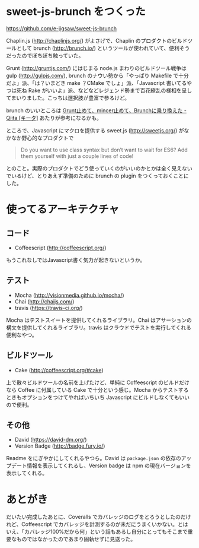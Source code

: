# sweet-js-brunch をつくった

https://github.com/e-jigsaw/sweet-js-brunch

Chaplin.js (http://chaplinjs.org/) がよさげで、Chaplin のプロダクトのビルドツールとして brunch (http://brunch.io/) というツールが使われていて、便利そうだったのでぼちぼち触っていた。

Grunt (http://gruntjs.com/) にはじまる node.js まわりのビルドツール戦争は gulp (http://gulpjs.com/), brunch のナウい勢から「やっぱり Makefile で十分だよ」派、「は？いまどき make ？CMake でしょ」派、「Javascript 書いてるやつは死ね Rake がいいよ」派、などなどレジェンド勢まで百花繚乱の様相を呈してまいりました。こっちは選択肢が豊富で参るけど。

brunch のいいところは [Grunt止めて、mincer止めて、Brunchに乗り換えた - Qiita [キータ]](http://qiita.com/hadashiA/items/9f5fb4134bf87a560b82) あたりが参考になるかも。

ところで、Javascript にマクロを提供する sweet.js (http://sweetjs.org/) がなかなか野心的なプロダクトで

> Do you want to use class syntax but don’t want to wait for ES6? Add them yourself with just a couple lines of code!

とのこと。実際のプロダクトでどう使っていくのがいいのかとかは全く見えないでいるけど、とりあえず準備のために brunch の plugin をつくっておくことにした。

# 使ってるアーキテクチャ

## コード

* Coffeescript (http://coffeescript.org/)

もうこれなしではJavascript書く気力が起きないというか。

## テスト

* Mocha (http://visionmedia.github.io/mocha/)
* Chai (http://chaijs.com/)
* travis (https://travis-ci.org/)

Mocha はテストスイートを提供してくれるライブラリ。Chai はアサーションの構文を提供してくれるライブラリ。travis はクラウドでテストを実行してくれる便利なやつ。

## ビルドツール

* Cake (http://coffeescript.org/#cake)

上で散々ビルドツールの名前を上げたけど、単純に Coffeescript のビルドだけなら Coffee に付属している Cake で十分という感じ。Mocha からテストするときもオプションをつけてやればいちいち Javascript にビルドしなくてもいいので便利。

## その他

* David (https://david-dm.org/)
* Version Badge (http://badge.fury.io/)

Readme をにぎやかにしてくれるやつら。David は `package.json` の依存のアップデート情報を表示してくれるし、Version badge は npm の現在バージョンを表示してくれる。

# あとがき

だいたい完成したあとに、Coveralls でカバレッジのログをとろうとしたのだけれど、Coffeescript でカバレッジを計測するのが未だにうまくいかない。とはいえ、「カバレッジ100%だから何」という話もあるし自分にとってもそこまで重要なものではなかったのであまり固執せずに見送った。
